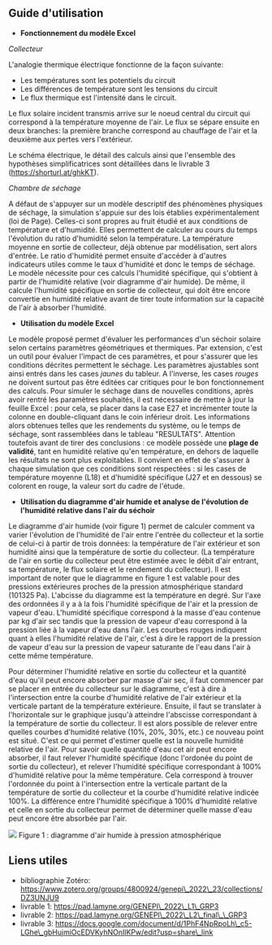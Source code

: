 Guide d\'utilisation
--------------------

-   **Fonctionnement du modèle Excel**

*Collecteur*

L\'analogie thermique électrique fonctionne de la façon suivante:

-   Les températures sont les potentiels du circuit
-   Les différences de température sont les tensions du circuit
-   Le flux thermique est l\'intensité dans le circuit.

Le flux solaire incident transmis arrive sur le noeud central du circuit
qui correspond à la température moyenne de l\'air. Le flux se sépare
ensuite en deux branches: la première branche correspond au chauffage de
l\'air et la deuxième aux pertes vers l\'extérieur.

Le schéma électrique, le détail des calculs ainsi que l\'ensemble des
hypothèses simplificatrices sont détaillées dans le livrable 3
(https://shorturl.at/ghkKT).

*Chambre de séchage*

A défaut de s\'appuyer sur un modèle descriptif des phénomènes physiques
de séchage, la simulation s\'appuie sur des lois établies
expérimentalement (loi de Page). Celles-ci sont propres au fruit étudié
et aux conditions de température et d\'humidité. Elles permettent de
calculer au cours du temps l\'évolution du ratio d\'humidité selon la
température. La température moyenne en sortie de collecteur, déjà
obtenue par modélisation, sert alors d\'entrée. Le ratio d\'humidité
permet ensuite d\'accéder à d\'autres indicateurs utiles comme le taux
d\'humidité et donc le temps de séchage. Le modèle nécessite pour ces
calculs l\'humidité spécifique, qui s\'obtient à partir de l\'humidité
relative (voir diagramme d\'air humide). De même, il calcule l\'humidité
spécifique en sortie de collecteur, qui doit être encore convertie en
humidité relative avant de tirer toute information sur la capacité de
l\'air à absorber l\'humidité.

-   **Utilisation du modèle Excel**

Le modèle proposé permet d\'évaluer les performances d\'un séchoir
solaire selon certains paramètres géométriques et thermiques. Par
extension, c\'est un outil pour évaluer l\'impact de ces paramètres, et
pour s\'assurer que les conditions décrites permettent le séchage. Les
paramètres ajustables sont ainsi entrés dans les cases *jaunes* du
tableur. A l\'inverse, les cases *rouges* ne doivent surtout pas être
éditées car critiques pour le bon fonctionnement des calculs. Pour
simuler le séchage dans de nouvelles conditions, après avoir rentré les
paramètres souhaités, il est nécessaire de mettre à jour la feuille
Excel : pour cela, se placer dans la case E27 et incrémenter toute la
colonne en double-cliquant dans le coin inférieur droit. Les
informations alors obtenues telles que les rendements du système, ou le
temps de séchage, sont rassemblées dans le tableau \"RESULTATS\".
Attention toutefois avant de tirer des conclusions : ce modèle possède
une **plage de validité**, tant en humidité relative qu\'en température,
en dehors de laquelle les résultats ne sont plus exploitables. Il
convient en effet de s\'assurer à chaque simulation que ces conditions
sont respectées : si les cases de température moyenne (L18) et
d\'humidité spécifique (J27 et en dessous) se colorent en rouge, la
valeur sort du cadre de l\'étude.

-   **Utilisation du diagramme d\'air humide et analyse de l\'évolution
    de l\'humidité relative dans l\'air du séchoir**

Le diagramme d\'air humide (voir figure 1) permet de calculer comment va
varier l\'évolution de l\'humidité de l\'air entre l\'entrée du
collecteur et la sortie de celui-ci à partir de trois données: la
température de l\'air extérieur et son humidité ainsi que la température
de sortie du collecteur. (La température de l\'air en sortie du
collecteur peut être estimée avec le débit d\'air entrant, sa
température, le flux solaire et le rendement du collecteur). Il est
important de noter que le diagramme en figure 1 est valable pour des
pressions extérieures proches de la pression atmosphérique standard
(101325 Pa). L\'abcisse du diagramme est la température en degré. Sur
l\'axe des ordonnées il y a à la fois l\'humidité spécifique de l\'air
et la pression de vapeur d\'eau. L\'humidité spécifique correspond à la
masse d\'eau contenue par kg d\'air sec tandis que la pression de vapeur
d\'eau correspond à la pression liée à la vapeur d\'eau dans l\'air. Les
courbes rouges indiquent quant à elles l\'humidité relative de l\'air,
c\'est à dire le rapport de la pression de vapeur d\'eau sur la pression
de vapeur saturante de l\'eau dans l\'air à cette même température.

Pour déterminer l\'humidité relative en sortie du collecteur et la
quantité d\'eau qu\'il peut encore absorber par masse d\'air sec, il
faut commencer par se placer en entrée du collecteur sur le diagramme,
c\'est à dire à l\'intersection entre la courbe d\'humidité relative de
l\'air extérieur et la verticale partant de la température extérieure.
Ensuite, il faut se translater à l\'horizontale sur le graphique jusqu'à
atteindre l\'abscisse correspondant à la température de sortie du
collecteur. Il est alors possible de relever entre quelles courbes
d\'humidité relative (10%, 20%, 30%, etc.) ce nouveau point est situé.
C\'est ce qui permet d\'estimer quelle est la nouvelle humidité relative
de l\'air. Pour savoir quelle quantité d\'eau cet air peut encore
absorber, il faut relever l\'humidité spécifique (donc l\'ordonée du
point de sortie du collecteur), et relever l\'humidité spécifique
correspondant à 100% d\'humidité relative pour la même température. Cela
correspond à trouver l\'ordonnée du point à l\'intersection entre la
verticale partant de la température de sortie du collecteur et la courbe
d\'humidité relative indicée 100%. La différence entre l\'humidité
spécifique à 100% d\'humidité relative et celle en sortie du collecteur
permet de déterminer quelle masse d\'eau peut encore être absorbée par
l\'air.

![](https://hot-objects.liiib.re/pad-lamyne-org/uploads/28d0744d-e849-42ed-8780-ac4191fbfeb2.jpg)
Figure 1 : diagramme d\'air humide à pression atmosphérique

Liens utiles
------------

-   bibliographie Zotéro:
    https://www.zotero.org/groups/4800924/genepi\_2022\_23/collections/DZ3UNJU9
-   livrable 1: https://pad.lamyne.org/GENEPI\_2022\_L1\_GRP3
-   livrable 2: https://pad.lamyne.org/GENEPI\_2022\_L2\_final\_\_GRP3
-   livrable 3:
    https://docs.google.com/document/d/1PhF4NpRpoLh\_c5-LGhe\_gbHujmiOcEDVKyhNOnIlKPw/edit?usp=share\_link
